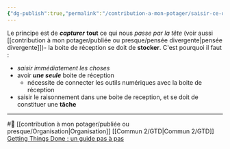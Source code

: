 ```yaml
---
{"dg-publish":true,"permalink":"/contribution-a-mon-potager/saisir-ce-qui-est-nouveau-dans-une-boite-de-reception-avec-gtd/"}
---
```


Le principe est de ***capturer*** **tout** ce qui nous *passe par la tête* (voir aussi [[contribution à mon potager/publiée ou presque/pensée divergente\|pensée divergente]])- la boite de réception se doit de **stocker**.
C'est pourquoi il faut : 
- *saisir immédiatement les choses*
- avoir ***une seule*** boite de réception
	- nécessite de connecter les outils numériques avec la boite de réception
- saisir le raisonnement dans une boite de reception, et se doit de constituer une **tâche**

---
#🌲 [[contribution à mon potager/publiée ou presque/Organisation\|Organisation]] [[Commun 2/GTD\|Commun 2/GTD]]
[Getting Things Done : un guide pas à pas](https://todoist.com/fr/productivity-methods/getting-things-done#consolidez-vos-boites-de-reception)